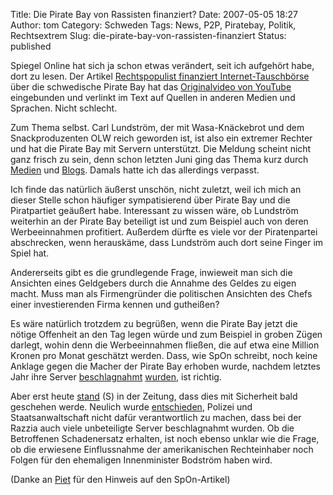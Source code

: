 Title: Die Pirate Bay von Rassisten finanziert?
Date: 2007-05-05 18:27
Author: tom
Category: Schweden
Tags: News, P2P, Piratebay, Politik, Rechtsextrem
Slug: die-pirate-bay-von-rassisten-finanziert
Status: published

Spiegel Online hat sich ja schon etwas verändert, seit ich aufgehört
habe, dort zu lesen. Der Artikel [Rechtspopulist finanziert
Internet-Tauschbörse](http://www.spiegel.de/netzwelt/web/0,1518,480972,00.html)
über die schwedische Pirate Bay hat das [Originalvideo von
YouTube](http://www.youtube.com/watch?v=Eg1S9n81ras) eingebunden und
verlinkt im Text auf Quellen in anderen Medien und Sprachen. Nicht
schlecht.

Zum Thema selbst. Carl Lundström, der mit Wasa-Knäckebrot und dem
Snackproduzenten OLW reich geworden ist, ist also ein extremer Rechter
und hat die Pirate Bay mit Servern unterstützt. Die Meldung scheint
nicht ganz frisch zu sein, denn schon letzten Juni ging das Thema kurz
durch
[Medien](http://www.realtid.se/ArticlePages/200604/27/20060427150429_Realtid539/20060427150429_Realtid539.dbp.asp)
und
[Blogs](http://www.jinge.se/index.php/allmnt/the-pirate-bay-och-carl-lundstrom.htm).
Damals hatte ich das allerdings verpasst.

Ich finde das natürlich äußerst unschön, nicht zuletzt, weil ich mich an
dieser Stelle schon häufiger sympatisierend über Pirate Bay und die
Piratpartiet geäußert habe. Interessant zu wissen wäre, ob Lundström
weiterhin an der Pirate Bay beteiligt ist und zum Beispiel auch von
deren Werbeeinnahmen profitiert. Außerdem dürfte es viele vor der
Piratenpartei abschrecken, wenn herauskäme, dass Lundström auch dort
seine Finger im Spiel hat.

Andererseits gibt es die grundlegende Frage, inwieweit man sich die
Ansichten eines Geldgebers durch die Annahme des Geldes zu eigen macht.
Muss man als Firmengründer die politischen Ansichten des Chefs einer
investierenden Firma kennen und gutheißen?

Es wäre natürlich trotzdem zu begrüßen, wenn die Pirate Bay jetzt die
nötige Offenheit an den Tag legen würde und zum Beispiel in groben Zügen
darlegt, wohin denn die Werbeeinnahmen fließen, die auf etwa eine
Million Kronen pro Monat geschätzt werden. Dass, wie SpOn schreibt, noch
keine Anklage gegen die Macher der Pirate Bay erhoben wurde, nachdem
letztes Jahr ihre Server
[beschlagnahmt](http://www.fiket.de/2006/05/31/durchsuchung-bei-schwedischen-piraten/)
[wurden](http://www.fiket.de/2006/06/09/neues-von-den-piraten/), ist
richtig.

Aber erst heute
[stand](http://www.dn.se/DNet/jsp/polopoly.jsp?d=147&a=646422) (S) in
der Zeitung, dass dies mit Sicherheit bald geschehen werde. Neulich
wurde [entschieden](http://www.heise.de/newsticker/meldung/87816),
Polizei und Staatsanwaltschaft nicht dafür verantwortlich zu machen,
dass bei der Razzia auch viele unbeteiligte Server beschlagnahmt wurden.
Ob die Betroffenen Schadenersatz erhalten, ist noch ebenso unklar wie
die Frage, ob die erwiesene Einflussnahme der amerikanischen
Rechteinhaber noch Folgen für den ehemaligen Innenminister Bodström
haben wird.

(Danke an [Piet](http://zeisl.macbay.de/) für den Hinweis auf den
SpOn-Artikel)

